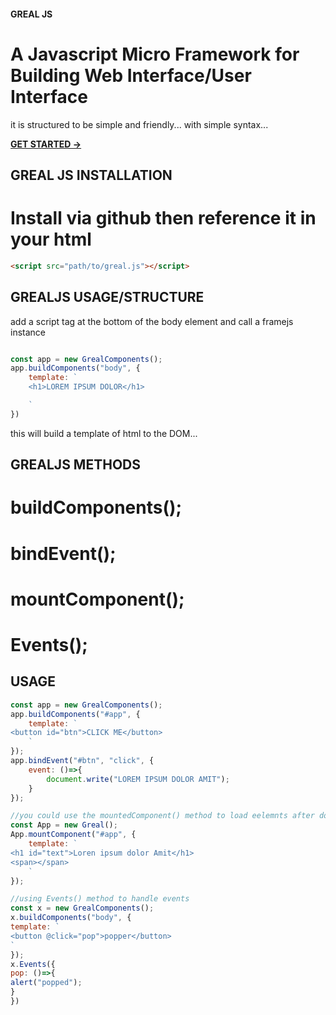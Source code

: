 #### GREAL JS
#  A Javascript Micro Framework for Building Web Interface/User Interface
it is structured to be simple and friendly... with simple syntax...

**[GET STARTED ->]("https://")**

## GREAL JS INSTALLATION

# Install via github then reference it in your html

```html
<script src="path/to/greal.js"></script>
```

## GREALJS USAGE/STRUCTURE

add a script tag at the bottom of the body element and call a framejs instance

```javascript

const app = new GrealComponents();
app.buildComponents("body", {
    template: `
    <h1>LOREM IPSUM DOLOR</h1>

    `
})

```

this will build a template of html to the DOM...

## GREALJS METHODS
# buildComponents();
# bindEvent();
# mountComponent();
# Events();


## USAGE
```javascript
const app = new GrealComponents();
app.buildComponents("#app", {
    template: `
<button id="btn">CLICK ME</button>
    `
});
app.bindEvent("#btn", "click", {
    event: ()=>{
        document.write("LOREM IPSUM DOLOR AMIT");
    }
});

//you could use the mountedComponent() method to load eelemnts after document loads
const App = new Greal();
App.mountComponent("#app", {
    template: `
<h1 id="text">Loren ipsum dolor Amit</h1>
<span></span>
    `
});

//using Events() method to handle events
const x = new GrealComponents();
x.buildComponents("body", {
template: `
<button @click="pop">popper</button>
`
});
x.Events({
pop: ()=>{
alert("popped");
}
})

```
